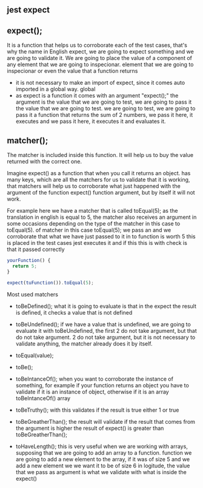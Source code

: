 ## jest expect

## expect();

It is a function that helps us to corroborate each of the test cases, that's why the name in English
expect, we are going to expect something and we are going to validate it. We are going to place the value of a component of any element that we are going to inspecionar.
element that we are going to inspecionar or even the value that a function returns

- it is not necessary to make an import of expect, since it comes auto imported in a global way.
  global
- as expect is a function it comes with an argument "expect();" the argument is the value that we are going to test, we are going to pass it the value that we are going to test.
  we are going to test, we are going to pass it a function that returns the sum of 2 numbers, we pass it here, it executes and
  we pass it here, it executes it and evaluates it.

## matcher();

The matcher is included inside this function. It will help us to buy the value
returned with the correct one.

Imagine expect() as a function that when you call it returns an object.
has many keys, which are all the matchers for us to validate that it is working,
that matchers will help us to corroborate what just happened with the argument of the function
expect() function argument, but by itself it will not work.

For example here we have a matcher that is called toEqual(5); as the translation in english
is equal to 5, the matcher also receives an argument in some occasions depending on the type of the matcher in this case to toEqual(5).
of matcher in this case toEqual(5); we pass an and we corroborate that what we have just passed to it
in to function is worth 5 this is placed in the test cases jest executes it and if this this is with
check is that it passed correctly

```js
yourFunction() {
  return 5;
}

expect(tuFunction()).toEqual(5);
```

Most used matchers

- toBeDefined();
  what it is going to evaluate is that in the expect the result is defined, it checks a value that is not
  defined

- toBeUndefined();
  if we have a value that is undefined, we are going to evaluate it with toBeUndefined, the first 2 do not take argument, but that do not take argument.
  2 do not take argument, but it is not necessary to validate anything, the matcher already does it by itself.

- toEqual(value);
- toBe();
- toBeIntanceOf();
  when you want to corroborate the instance of something, for example if your function returns an object
  you have to validate if it is an instance of object, otherwise if it is an array toBeIntanceOf()
  array

- toBeTruthy();
  with this validates if the result is true either 1 or true

- toBeGreatherThan();
  the result will validate if the result that comes from the argument is higher
  the result of expect() is greater than toBeGreatherThan();

- toHaveLength();
  this is very useful when we are working with arrays, supposing that we are going to add an array to a function.
  function we are going to add a new element to the array, if it was of size 5 and we add a new element we
  we want it to be of size 6 in logitude, the value that we pass as argument is what we validate
  with what is inside the expect()
